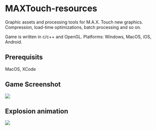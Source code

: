 # MAXTouch-resources

Graphic assets and processing tools for M.A.X. Touch new graphics. Compression, load-time optimizations, batch processing and so on. 

Game is written in c/c++ and OpenGL. Platforms: Windows, MacOS, iOS, Android.

## Prerequisits
MacOS, XCode

## Game Screenshot
![](http://deadbrains.io/ingym/resources/dark_frontier_small.jpg)

## Explosion animation
![](https://cdn.discordapp.com/attachments/690139928147132416/690823745798930452/2806803dee7e36b6538655b15087b1bf.gif)

